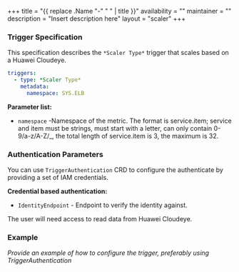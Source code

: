 +++
title = "{{ replace .Name "-" " " | title }}"
availability = ""
maintainer = ""
description = "Insert description here"
layout = "scaler"
+++

### Trigger Specification

This specification describes the `*Scaler Type*` trigger that scales based on a Huawei Cloudeye.

```yaml
triggers:
  - type: *Scaler Type*
    metadata:
      namespace: SYS.ELB
```

**Parameter list:**

- `namespace` -Namespace of the metric. The format is service.item; service and item must be strings, must start with a letter, can only contain 0-9/a-z/A-Z/_, the total length of service.item is 3, the maximum is 32.

### Authentication Parameters

You can use `TriggerAuthentication` CRD to configure the authenticate by providing a set of IAM credentials.

**Credential based authentication:**

- `IdentityEndpoint` - Endpoint to verify the identity against.

The user will need access to read data from Huawei Cloudeye.

### Example

*Provide an example of how to configure the trigger, preferably using TriggerAuthentication* 

